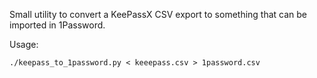 Small utility to convert a KeePassX CSV export to something that can be imported in 1Password.

Usage:

```
./keepass_to_1password.py < keeepass.csv > 1password.csv
```